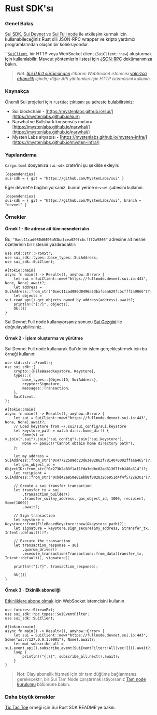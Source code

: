 # Rust SDK'sı

### Genel Bakış

[Sui SDK](https://github.com/MystenLabs/sui/tree/main/crates/sui-sdk), [Sui Devnet](https://docs.sui.io/devnet/build/devnet) ve [Sui Full node](https://docs.sui.io/devnet/build/fullnode) ile etkileşim kurmak için kullanabileceğiniz Rust dili JSON-RPC wrapper ve kripto yardımcı programlarından oluşan bir koleksiyondur.

``[`SuiClient`](https://docs.sui.io/devnet/build/cli-client), bir HTTP veya WebSocket client (`SuiClient::new`) oluşturmak için kullanılabilir. Mevcut yöntemlerin listesi için [JSON-RPC](https://docs.sui.io/devnet/build/json-rpc#sui-json-rpc-methods) dokümanımıza bakın.

> _Not:_ [_Sui 0.6.0 sürümünden_](https://github.com/MystenLabs/sui/releases/tag/devnet-0.6.0) _itibaren WebSocket istemcisi_ [_yalnızca abonelik_](https://docs.sui.io/devnet/build/event\_api#subscribe-to-sui-events) _içindir; diğer API yöntemleri için HTTP istemcisini kullanın._

### Kaynakça <a href="#references" id="references"></a>

Önemli Sui projeleri için `rustdoc` çıktısını şu adreste bulabilirsiniz:

* Sui blockchain - [https://mystenlabs.github.io/sui/](https://mystenlabs.github.io/sui/)
* Narwhal ve Bullshark konsensüs motoru - [https://mystenlabs.github.io/narwhal/](https://mystenlabs.github.io/narwhal/)
* Mysten Labs altyapısı - [https://mystenlabs.github.io/mysten-infra/](https://mystenlabs.github.io/mysten-infra/)

### Yapılandırma <a href="#configuration" id="configuration"></a>

`Cargo.toml` dosyanıza `sui-sdk` crate'ini şu şekilde ekleyin:

```
[dependencies]
sui-sdk = { git = "https://github.com/MystenLabs/sui" }
```

Eğer devnet'e bağlanıyorsanız, bunun yerine `devnet` şubesini kullanın:

```
[dependencies]
sui-sdk = { git = "https://github.com/MystenLabs/sui", branch = "devnet" }
```

### Örnekler <a href="#examples" id="examples"></a>

#### Örnek 1 - Bir adrese ait tüm nesneleri alın

Bu, `"0xec11cad080d0496a53bafcea629fcbcfff2a9866"` adresine ait nesne özetlerinin bir listesini yazdıracaktır:

```
use std::str::FromStr;
use sui_sdk::types::base_types::SuiAddress;
use sui_sdk::SuiClient;

#[tokio::main]
async fn main() -> Result<(), anyhow::Error> {
    let sui = SuiClient::new("https://fullnode.devnet.sui.io:443", None, None).await?;
    let address = SuiAddress::from_str("0xec11cad080d0496a53bafcea629fcbcfff2a9866")?;
    let objects = sui.read_api().get_objects_owned_by_address(address).await?;
    println!("{:?}", objects);
    Ok(())
}
```

Sui Devnet Full node kullanıyorsanız sonucu [Sui Gezgini](https://explorer.sui.io/) ile doğrulayabilirsiniz..

#### Örnek 2 - İşlem oluşturma ve yürütme <a href="#example-2---create-and-execute-transaction" id="example-2---create-and-execute-transaction"></a>

Sui Devnet Full node kullanarak Sui'de bir işlem gerçekleştirmek için bu örneği kullanın:

```
use std::str::FromStr;
use sui_sdk::{
    crypto::{FileBasedKeystore, Keystore},
    types::{
        base_types::{ObjectID, SuiAddress},
        crypto::Signature,
        messages::Transaction,
    },
    SuiClient,
};

#[tokio::main]
async fn main() -> Result<(), anyhow::Error> {
    let sui = SuiClient::new("https://fullnode.devnet.sui.io:443", None, None).await?;
    // Load keystore from ~/.sui/sui_config/sui.keystore
    let keystore_path = match dirs::home_dir() {
        Some(v) => v.join(".sui").join("sui_config").join("sui.keystore"),
        None => panic!("Cannot obtain home directory path"),
    };

    let my_address = SuiAddress::from_str("0x47722589dc23d63e82862f7814070002ffaaa465")?;
    let gas_object_id = ObjectID::from_str("0x273b2a83f1af1fda3ddbc02ad31367fcb146a814")?;
    let recipient = SuiAddress::from_str("0xbd42a850e81ebb8f80283266951d4f4f5722e301")?;

    // Create a sui transfer transaction
    let transfer_tx = sui
        .transaction_builder()
        .transfer_sui(my_address, gas_object_id, 1000, recipient, Some(1000))
        .await?;

    // Sign transaction
    let keystore = Keystore::from(FileBasedKeystore::new(&keystore_path)?);
    let signature = keystore.sign_secure(&my_address, &transfer_tx, Intent::default())?;
    
    // Execute the transaction
    let transaction_response = sui
        .quorum_driver()
        .execute_transaction(Transaction::from_data(transfer_tx, Intent::default(), signature))

    println!("{:?}", transaction_response);

    Ok(())
}
```

#### Örnek 3 - Etkinlik aboneliği <a href="#example-3---event-subscription" id="example-3---event-subscription"></a>

[Etkinliklere abone olmak](https://docs.sui.io/devnet/build/event\_api#subscribe-to-sui-events) için WebSocket istemcisini kullanın.

```
use futures::StreamExt;
use sui_sdk::rpc_types::SuiEventFilter;
use sui_sdk::SuiClient;

#[tokio::main]
async fn main() -> Result<(), anyhow::Error> {
    let sui = SuiClient::new("https://fullnode.devnet.sui.io:443", Some("ws://127.0.0.1:9001"), None).await?;
    let mut subscribe_all = sui.event_api().subscribe_event(SuiEventFilter::All(vec![])).await?;
    loop {
        println!("{:?}", subscribe_all.next().await);
    }
}
```

> Not: Olay abonelik hizmeti için bir tam düğüme bağlanmanız gerekecektir, bir Sui Tam Node çalıştırmak istiyorsanız [Tam node kurulumu](https://docs.sui.io/devnet/build/fullnode#fullnode-setup) bölümüne bakın.

### Daha büyük örnekler <a href="#larger-examples" id="larger-examples"></a>

[Tic Tac Toe](https://github.com/MystenLabs/sui/tree/main/crates/sui-sdk) örneği için Sui Rust SDK README'ye bakın.
